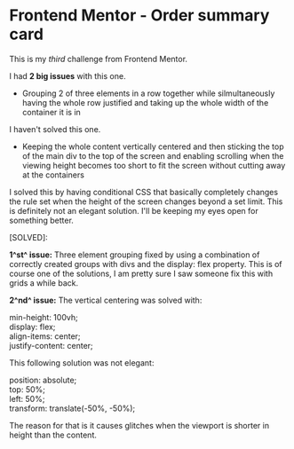 # Frontend Mentor - Order summary card

This is my *third* challenge from Frontend Mentor.

I had **2 big issues** with this one.

- Grouping 2 of three elements in a row together while silmultaneously having the whole row justified and taking up the whole width of the container it is in

I haven't solved this one.

- Keeping the whole content vertically centered and then sticking the top of the main div to the top of the screen and enabling scrolling when the viewing height becomes too short to fit the screen without cutting away at the containers

I solved this by having conditional CSS that basically completely changes the rule set when the height of the screen changes beyond a set limit. This is definitely not an elegant solution. I'll be keeping my eyes open for something better.

[SOLVED]:

**1^st^ issue:** Three element grouping fixed by using a combination of correctly created groups with divs and the display: flex property. This is of course one of the solutions, I am pretty sure I saw someone fix this with grids a while back.

**2^nd^ issue:** The vertical centering was solved with:

min-height: 100vh;<br>
display: flex;<br>
align-items: center;<br>
justify-content: center;<br>

This following solution was not elegant:

position: absolute;<br>
top: 50%;<br>
left: 50%;<br>
transform: translate(-50%, -50%);<br>

The reason for that is it causes glitches when the viewport is shorter in height than the content.
